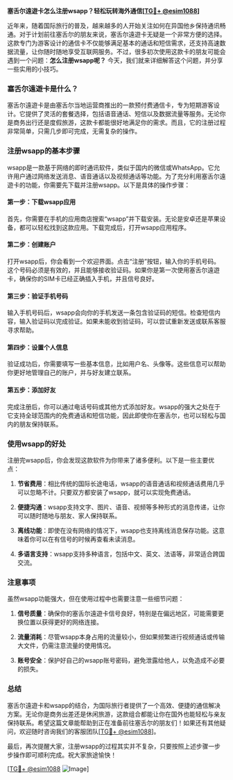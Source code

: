 **塞舌尔遠遊卡怎么注册wsapp？轻松玩转海外通信[[TG💪+ @esim1088](https://t.me/s/esim1088)]**

近年来，随着国际旅行的普及，越来越多的人开始关注如何在异国他乡保持通讯畅通。对于计划前往塞舌尔的朋友来说，塞舌尔遠遊卡无疑是一个非常方便的选择。这款专门为游客设计的通信卡不仅能够满足基本的通话和短信需求，还支持高速数据流量，让你随时随地享受互联网服务。不过，很多初次使用这款卡的朋友可能会遇到一个问题：**怎么注册wsapp呢？** 今天，我们就来详细解答这个问题，并分享一些实用的小技巧。

### 塞舌尔遠遊卡是什么？

塞舌尔遠遊卡是由塞舌尔当地运营商推出的一款预付费通信卡，专为短期游客设计。它提供了灵活的套餐选择，包括语音通话、短信以及数据流量等服务。无论你是商务出行还是度假旅游，这款卡都能很好地满足你的需求。而且，它的注册过程非常简单，只需几步即可完成，无需复杂的操作。

### 注册wsapp的基本步骤

wsapp是一款基于网络的即时通讯软件，类似于国内的微信或WhatsApp。它允许用户通过网络发送消息、语音通话以及视频通话等功能。为了充分利用塞舌尔遠遊卡的功能，你需要先下载并注册wsapp。以下是具体的操作步骤：

#### 第一步：下载wsapp应用
首先，你需要在手机的应用商店搜索“wsapp”并下载安装。无论是安卓还是苹果设备，都可以轻松找到这款应用。下载完成后，打开wsapp应用程序。

#### 第二步：创建账户
打开wsapp后，你会看到一个欢迎界面。点击“注册”按钮，输入你的手机号码。这个号码必须是有效的，并且能够接收验证码。如果你是第一次使用塞舌尔遠遊卡，确保你的SIM卡已经正确插入手机，并且信号良好。

#### 第三步：验证手机号码
输入手机号码后，wsapp会向你的手机发送一条包含验证码的短信。检查短信内容，输入验证码以完成验证。如果未能收到验证码，可以尝试重新发送或联系客服寻求帮助。

#### 第四步：设置个人信息
验证成功后，你需要填写一些基本信息，比如用户名、头像等。这些信息可以帮助你更好地管理自己的账户，并与好友建立联系。

#### 第五步：添加好友
完成注册后，你可以通过电话号码或其他方式添加好友。wsapp的强大之处在于它支持全球范围内的免费通话和短信功能，因此即使你在塞舌尔，也可以轻松与国内的朋友保持联系。

### 使用wsapp的好处

注册完wsapp后，你会发现这款软件为你带来了诸多便利。以下是一些主要优点：

1. **节省费用**：相比传统的国际长途电话，wsapp的语音通话和视频通话费用几乎可以忽略不计。只要双方都安装了wsapp，就可以实现免费通话。
   
2. **便捷沟通**：wsapp支持文字、图片、语音、视频等多种形式的消息传递，让你可以随时随地与朋友、家人保持联系。

3. **离线功能**：即使在没有网络的情况下，wsapp也支持离线消息保存功能。这意味着你可以在有信号的时候再查看未读消息。

4. **多语言支持**：wsapp支持多种语言，包括中文、英文、法语等，非常适合跨国交流。

### 注意事项

虽然wsapp功能强大，但在使用过程中也需要注意一些细节问题：

1. **信号质量**：确保你的塞舌尔遠遊卡信号良好，特别是在偏远地区，可能需要更换位置以获得更好的网络连接。

2. **流量消耗**：尽管wsapp本身占用的流量较小，但如果频繁进行视频通话或传输大文件，仍需注意流量的使用情况。

3. **账号安全**：保护好自己的wsapp账号密码，避免泄露给他人，以免造成不必要的损失。

### 总结

塞舌尔遠遊卡和wsapp的结合，为国际旅行者提供了一个高效、便捷的通信解决方案。无论你是商务出差还是休闲旅游，这款组合都能让你在国外也能轻松与亲友保持联系。希望这篇文章能帮助到正在准备前往塞舌尔的朋友们！如果还有其他疑问，欢迎随时咨询我们的客服团队[[TG💪+ @esim1088](https://t.me/s/esim1088)]。

最后，再次提醒大家，注册wsapp的过程其实并不复杂，只要按照上述步骤一步步操作即可顺利完成。祝大家旅途愉快！

[[TG💪+ @esim1088](https://t.me/s/esim1088) ![Image](https://i.postimg.cc/4NQfJmqS/Snipaste-2025-05-13-00-14-12.png)]